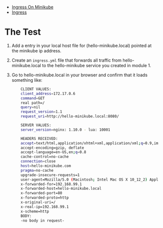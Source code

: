 
- [Ingress On Minikube](https://medium.com/@Oskarr3/setting-up-ingress-on-minikube-6ae825e98f82)
- [Ingress](https://kubernetes.io/docs/concepts/services-networking/ingress/)

# The Test

1. Add a entry in your local host file for (hello-minikube.local) pointed at the 
    minikube ip address.
1. Create an `ingress.yml` file that forwards all traffic from hello-minikube.local to the 
    hello-minikube service you created in module 1.
1. Go to hello-minikube.local in your browser and confirm that it loads something like:

    ```bash
        CLIENT VALUES:
        client_address=172.17.0.6
        command=GET
        real path=/
        query=nil
        request_version=1.1
        request_uri=http://hello-minikube.local:8080/

        SERVER VALUES:
        server_version=nginx: 1.10.0 - lua: 10001

        HEADERS RECEIVED:
        accept=text/html,application/xhtml+xml,application/xml;q=0.9,image/webp,image/apng,*/*;q=0.8
        accept-encoding=gzip, deflate
        accept-language=en-US,en;q=0.8
        cache-control=no-cache
        connection=close
        host=hello-minikube.com
        pragma=no-cache
        upgrade-insecure-requests=1
        user-agent=Mozilla/5.0 (Macintosh; Intel Mac OS X 10_12_2) AppleWebKit/537.36 (KHTML, like Gecko) Chrome/60.0.3112.113 Safari/537.36
        x-forwarded-for=192.168.99.1
        x-forwarded-host=hello-minikube.local
        x-forwarded-port=80
        x-forwarded-proto=http
        x-original-uri=/
        x-real-ip=192.168.99.1
        x-scheme=http
        BODY:
        -no body in request-
    ```
